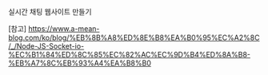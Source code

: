 ﻿실시간 채팅 웹사이트 만들기

[참고] https://www.a-mean-blog.com/ko/blog/%EB%8B%A8%ED%8E%B8%EA%B0%95%EC%A2%8C/_/Node-JS-Socket-io-%EC%B1%84%ED%8C%85%EC%82%AC%EC%9D%B4%ED%8A%B8-%EB%A7%8C%EB%93%A4%EA%B8%B0

